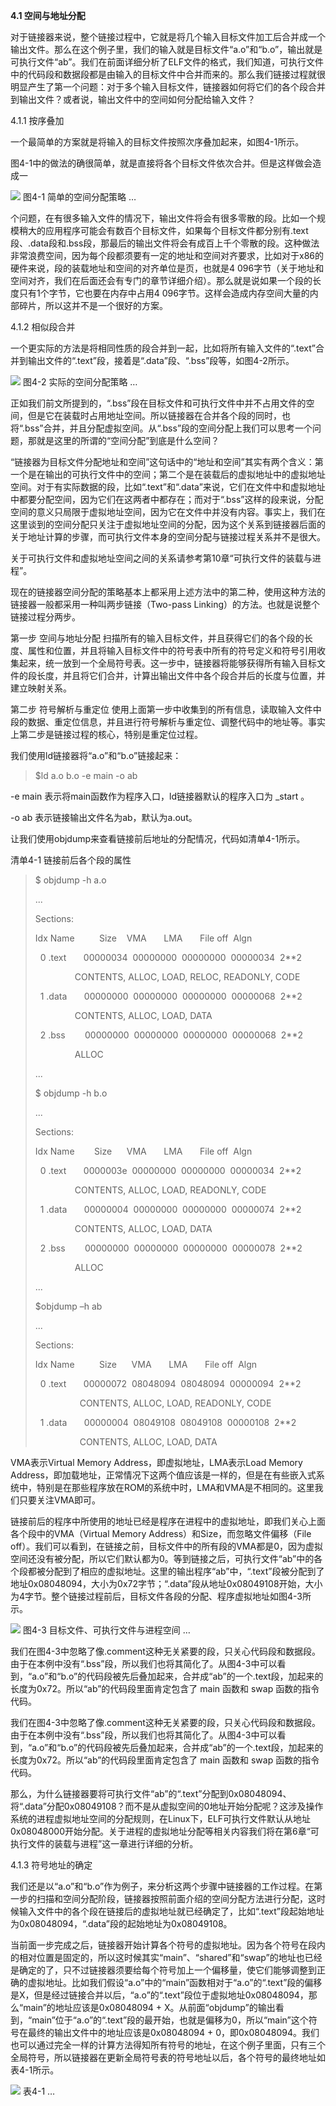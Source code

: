 **4.1 空间与地址分配**

对于链接器来说，整个链接过程中，它就是将几个输入目标文件加工后合并成一个输出文件。那么在这个例子里，我们的输入就是目标文件“a.o”和“b.o”，输出就是可执行文件“ab”。我们在前面详细分析了ELF文件的格式，我们知道，可执行文件中的代码段和数据段都是由输入的目标文件中合并而来的。那么我们链接过程就很明显产生了第一个问题：对于多个输入目标文件，链接器如何将它们的各个段合并到输出文件？或者说，输出文件中的空间如何分配给输入文件？

4.1.1 按序叠加

一个最简单的方案就是将输入的目标文件按照次序叠加起来，如图4-1所示。

图4-1中的做法的确很简单，就是直接将各个目标文件依次合并。但是这样做会造成一

![](0-Assets/Epubook/程序员的自我修养：链接、装载与库%20(俞甲子%20石凡%20潘爱民)%20/images/Image00005.jpg) 图4-1 简单的空间分配策略 …

个问题，在有很多输入文件的情况下，输出文件将会有很多零散的段。比如一个规模稍大的应用程序可能会有数百个目标文件，如果每个目标文件都分别有.text段、.data段和.bss段，那最后的输出文件将会有成百上千个零散的段。这种做法非常浪费空间，因为每个段都须要有一定的地址和空间对齐要求，比如对于x86的硬件来说，段的装载地址和空间的对齐单位是页，也就是4 096字节（关于地址和空间对齐，我们在后面还会有专门的章节详细介绍）。那么就是说如果一个段的长度只有1个字节，它也要在内存中占用4 096字节。这样会造成内存空间大量的内部碎片，所以这并不是一个很好的方案。

4.1.2 相似段合并

一个更实际的方法是将相同性质的段合并到一起，比如将所有输入文件的“.text”合并到输出文件的“.text”段，接着是“.data”段、“.bss”段等，如图4-2所示。

![](Image00152.jpg) 图4-2 实际的空间分配策略 …

正如我们前文所提到的，“.bss”段在目标文件和可执行文件中并不占用文件的空间，但是它在装载时占用地址空间。所以链接器在合并各个段的同时，也将“.bss”合并，并且分配虚拟空间。从“.bss”段的空间分配上我们可以思考一个问题，那就是这里的所谓的“空间分配”到底是什么空间？

“链接器为目标文件分配地址和空间”这句话中的“地址和空间”其实有两个含义：第一个是在输出的可执行文件中的空间；第二个是在装载后的虚拟地址中的虚拟地址空间。对于有实际数据的段，比如“.text”和“.data”来说，它们在文件中和虚拟地址中都要分配空间，因为它们在这两者中都存在；而对于“.bss”这样的段来说，分配空间的意义只局限于虚拟地址空间，因为它在文件中并没有内容。事实上，我们在这里谈到的空间分配只关注于虚拟地址空间的分配，因为这个关系到链接器后面的关于地址计算的步骤，而可执行文件本身的空间分配与链接过程关系并不是很大。

关于可执行文件和虚拟地址空间之间的关系请参考第10章“可执行文件的装载与进程”。

现在的链接器空间分配的策略基本上都采用上述方法中的第二种，使用这种方法的链接器一般都采用一种叫两步链接（Two-pass Linking）的方法。也就是说整个链接过程分两步。

第一步 空间与地址分配 扫描所有的输入目标文件，并且获得它们的各个段的长度、属性和位置，并且将输入目标文件中的符号表中所有的符号定义和符号引用收集起来，统一放到一个全局符号表。这一步中，链接器将能够获得所有输入目标文件的段长度，并且将它们合并，计算出输出文件中各个段合并后的长度与位置，并建立映射关系。

第二步 符号解析与重定位 使用上面第一步中收集到的所有信息，读取输入文件中段的数据、重定位信息，并且进行符号解析与重定位、调整代码中的地址等。事实上第二步是链接过程的核心，特别是重定位过程。

我们使用ld链接器将“a.o”和“b.o”链接起来：

> $ld a.o b.o -e main -o ab

-e main 表示将main函数作为程序入口，ld链接器默认的程序入口为 _start 。

-o ab 表示链接输出文件名为ab，默认为a.out。

让我们使用objdump来查看链接前后地址的分配情况，代码如清单4-1所示。

清单4-1 链接前后各个段的属性

> $ objdump -h a.o  
>   
> ...  
>   
> Sections:  
>   
> Idx Name          Size    VMA       LMA       File off  Algn  
>   
>   0 .text       00000034  00000000  00000000  00000034  2**2  
>   
>                 CONTENTS, ALLOC, LOAD, RELOC, READONLY, CODE  
>   
>   1 .data       00000000  00000000  00000000  00000068  2**2  
>   
>                 CONTENTS, ALLOC, LOAD, DATA  
>   
>   2 .bss        00000000  00000000  00000000  00000068  2**2  
>   
>                 ALLOC  
>   
> ...  
>   
> $ objdump -h b.o  
>   
> ...  
>   
> Sections:  
>   
> Idx Name        Size      VMA       LMA       File off  Algn  
>   
>   0 .text       0000003e  00000000  00000000  00000034  2**2  
>   
>                 CONTENTS, ALLOC, LOAD, READONLY, CODE  
>   
>   1 .data       00000004  00000000  00000000  00000074  2**2  
>   
>                 CONTENTS, ALLOC, LOAD, DATA  
>   
>   2 .bss        00000000  00000000  00000000  00000078  2**2  
>   
>                 ALLOC  
>   
> ...  
>   
> $objdump –h ab  
>   
> ...  
>   
> Sections:  
>   
> Idx Name          Size      VMA       LMA       File off  Algn  
>   
>   0 .text       00000072  08048094  08048094  00000094  2**2  
>   
>                   CONTENTS, ALLOC, LOAD, READONLY, CODE  
>   
>   1 .data       00000004  08049108  08049108  00000108  2**2  
>   
>                   CONTENTS, ALLOC, LOAD, DATA  
>   

VMA表示Virtual Memory Address，即虚拟地址，LMA表示Load Memory Address，即加载地址，正常情况下这两个值应该是一样的，但是在有些嵌入式系统中，特别是在那些程序放在ROM的系统中时，LMA和VMA是不相同的。这里我们只要关注VMA即可。

链接前后的程序中所使用的地址已经是程序在进程中的虚拟地址，即我们关心上面各个段中的VMA（Virtual Memory Address）和Size，而忽略文件偏移（File off）。我们可以看到，在链接之前，目标文件中的所有段的VMA都是0，因为虚拟空间还没有被分配，所以它们默认都为0。等到链接之后，可执行文件“ab”中的各个段都被分配到了相应的虚拟地址。这里的输出程序“ab”中，“.text”段被分配到了地址0x08048094，大小为0x72字节；“.data”段从地址0x08049108开始，大小为4字节。整个链接过程前后，目标文件各段的分配、程序虚拟地址如图4-3所示。

![](Image00066.jpg) 图4-3 目标文件、可执行文件与进程空间 …

我们在图4-3中忽略了像.comment这种无关紧要的段，只关心代码段和数据段。由于在本例中没有“.bss”段，所以我们也将其简化了。从图4-3中可以看到，“a.o”和“b.o”的代码段被先后叠加起来，合并成“ab”的一个.text段，加起来的长度为0x72。所以“ab”的代码段里面肯定包含了 main 函数和 swap 函数的指令代码。

我们在图4-3中忽略了像.comment这种无关紧要的段，只关心代码段和数据段。由于在本例中没有“.bss”段，所以我们也将其简化了。从图4-3中可以看到，“a.o”和“b.o”的代码段被先后叠加起来，合并成“ab”的一个.text段，加起来的长度为0x72。所以“ab”的代码段里面肯定包含了 main 函数和 swap 函数的指令代码。

那么，为什么链接器要将可执行文件“ab”的“.text”分配到0x08048094、将“.data”分配0x08049108？而不是从虚拟空间的0地址开始分配呢？这涉及操作系统的进程虚拟地址空间的分配规则，在Linux下，ELF可执行文件默认从地址0x08048000开始分配。关于进程的虚拟地址分配等相关内容我们将在第6章“可执行文件的装载与进程”这一章进行详细的分析。

4.1.3 符号地址的确定

我们还是以“a.o”和“b.o”作为例子，来分析这两个步骤中链接器的工作过程。在第一步的扫描和空间分配阶段，链接器按照前面介绍的空间分配方法进行分配，这时候输入文件中的各个段在链接后的虚拟地址就已经确定了，比如“.text”段起始地址为0x08048094，“.data”段的起始地址为0x08049108。

当前面一步完成之后，链接器开始计算各个符号的虚拟地址。因为各个符号在段内的相对位置是固定的，所以这时候其实“main”、“shared”和“swap”的地址也已经是确定的了，只不过链接器须要给每个符号加上一个偏移量，使它们能够调整到正确的虚拟地址。比如我们假设“a.o”中的“main”函数相对于“a.o”的“.text”段的偏移是X，但是经过链接合并以后，“a.o”的“.text”段位于虚拟地址0x08048094，那么“main”的地址应该是0x08048094 + X。从前面“objdump”的输出看到，“main”位于“a.o”的“.text”段的最开始，也就是偏移为0，所以“main”这个符号在最终的输出文件中的地址应该是0x08048094 + 0，即0x08048094。我们也可以通过完全一样的计算方法得知所有符号的地址，在这个例子里面，只有三个全局符号，所以链接器在更新全局符号表的符号地址以后，各个符号的最终地址如表4-1所示。

![](Image00051.jpg) 表4-1 …
